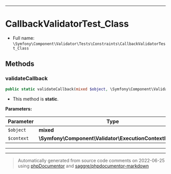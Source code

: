 ***

# CallbackValidatorTest_Class





* Full name: `\Symfony\Component\Validator\Tests\Constraints\CallbackValidatorTest_Class`




## Methods


### validateCallback



```php
public static validateCallback(mixed $object, \Symfony\Component\Validator\ExecutionContextInterface $context): mixed
```



* This method is **static**.




**Parameters:**

| Parameter | Type | Description |
|-----------|------|-------------|
| `$object` | **mixed** |  |
| `$context` | **\Symfony\Component\Validator\ExecutionContextInterface** |  |




***


***
> Automatically generated from source code comments on 2022-06-25 using [phpDocumentor](http://www.phpdoc.org/) and [saggre/phpdocumentor-markdown](https://github.com/Saggre/phpDocumentor-markdown)
